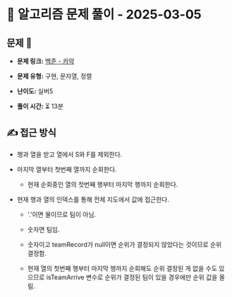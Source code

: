 # 📝 알고리즘 문제 풀이 - 2025-03-05

## 문제 📖

- **문제 링크:** [백준 - 카약](https://www.acmicpc.net/problem/2890)

- **문제 유형:** 구현, 문자열, 정렬

- **난이도:** 실버5

- **풀이 시간:** ⏳ 13분

## ✍ 접근 방식

- 행과 열을 받고 열에서 S와 F를 제외한다.
- 마지막 열부터 첫번째 열까지 순회한다.
  - 현재 순회중인 열의 첫번째 행부터 마지막 행까지 순회한다.
- 현재 행과 열의 인덱스를 통해 전체 지도에서 값에 접근한다.

  - '.'이면 물이므로 팀이 아님.
  - 숫자면 팀임.
  - 숫자이고 teamRecord가 null이면 순위가 결정되지 않았다는 것이므로 순위 결정함.

  - 현재 열의 첫번째 행부터 마지막 행까지 순회해도 순위 결정된 게 없을 수도 있으므로 isTeamArrive 변수로 순위가 결정된 팀이 있을 경우에만 순위 값을 올림.
